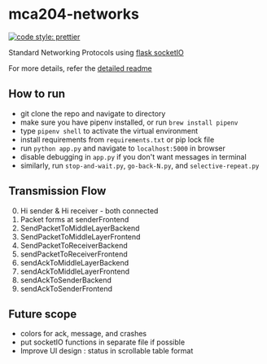 # mca204-networks

[![code style: prettier](https://img.shields.io/badge/code_style-prettier-ff69b4.svg?style=flat-square)](https://github.com/prettier/prettier)

Standard Networking Protocols using [flask socketIO](https://github.com/miguelgrinberg/Flask-SocketIO/tree/master/example)

For more details, refer the [detailed readme](./README-detailed.md)

## How to run

* git clone the repo and navigate to directory
* make sure you have pipenv installed, or run `brew install pipenv`
* type `pipenv shell` to activate the virtual environment
* install requirements from `requirements.txt` or pip lock file
* run `python app.py` and navigate to `localhost:5000` in browser
* disable debugging in `app.py` if you don't want messages in terminal
* similarly, run `stop-and-wait.py`, `go-back-N.py`, and `selective-repeat.py`

## Transmission Flow

0.  Hi sender & Hi receiver - both connected
1.  Packet forms at senderFrontend
1.  SendPacketToMiddleLayerBackend
1.  SendPacketToMiddleLayerFrontend
1.  SendPacketToReceiverBackend
1.  sendPacketToReceiverFrontend
1.  sendAckToMiddleLayerBackend
1.  sendAckToMiddleLayerFrontend
1.  sendAckToSenderBackend
1.  sendAckToSenderFrontend

## Future scope

* colors for ack, message, and crashes
* put socketIO functions in separate file if possible
* Improve UI design : status in scrollable table format
